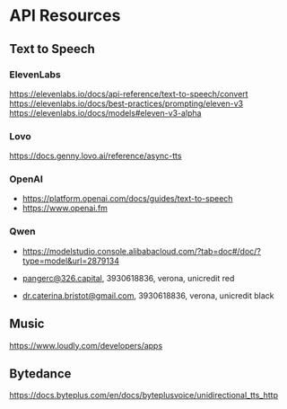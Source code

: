# API Resources

## Text to Speech

### ElevenLabs

https://elevenlabs.io/docs/api-reference/text-to-speech/convert
https://elevenlabs.io/docs/best-practices/prompting/eleven-v3
https://elevenlabs.io/docs/models#eleven-v3-alpha

### Lovo

https://docs.genny.lovo.ai/reference/async-tts

### OpenAI

- https://platform.openai.com/docs/guides/text-to-speech
- https://www.openai.fm

### Qwen

- https://modelstudio.console.alibabacloud.com/?tab=doc#/doc/?type=model&url=2879134

- pangerc@326.capital, 3930618836, verona, unicredit red
- dr.caterina.bristot@gmail.com, 3930618836, verona, unicredit black

## Music

https://www.loudly.com/developers/apps

## Bytedance

https://docs.byteplus.com/en/docs/byteplusvoice/unidirectional_tts_http
